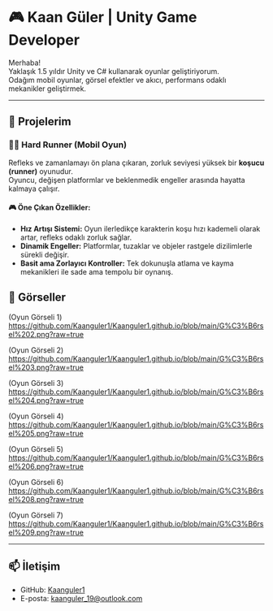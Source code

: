 # 🎮 Kaan Güler | Unity Game Developer

Merhaba!  
Yaklaşık 1.5 yıldır Unity ve C# kullanarak oyunlar geliştiriyorum.  
Odağım mobil oyunlar, görsel efektler ve akıcı, performans odaklı mekanikler geliştirmek.

---

## 🔹 Projelerim
### 🏃‍♂️ Hard Runner (Mobil Oyun)
Refleks ve zamanlamayı ön plana çıkaran, zorluk seviyesi yüksek bir **koşucu (runner)** oyunudur.  
Oyuncu, değişen platformlar ve beklenmedik engeller arasında hayatta kalmaya çalışır.  

#### 🎮 Öne Çıkan Özellikler:
- **Hız Artışı Sistemi:** Oyun ilerledikçe karakterin koşu hızı kademeli olarak artar, refleks odaklı zorluk sağlar.  
- **Dinamik Engeller:** Platformlar, tuzaklar ve objeler rastgele dizilimlerle sürekli değişir.  
- **Basit ama Zorlayıcı Kontroller:** Tek dokunuşla atlama ve kayma mekanikleri ile sade ama tempolu bir oynanış.  


## 📸 Görseller
(Oyun Görseli 1) https://github.com/Kaanguler1/Kaanguler1.github.io/blob/main/G%C3%B6rsel%202.png?raw=true

(Oyun Görseli 2) https://github.com/Kaanguler1/Kaanguler1.github.io/blob/main/G%C3%B6rsel%203.png?raw=true

(Oyun Görseli 3) https://github.com/Kaanguler1/Kaanguler1.github.io/blob/main/G%C3%B6rsel%204.png?raw=true

(Oyun Görseli 4) https://github.com/Kaanguler1/Kaanguler1.github.io/blob/main/G%C3%B6rsel%205.png?raw=true

(Oyun Görseli 5) https://github.com/Kaanguler1/Kaanguler1.github.io/blob/main/G%C3%B6rsel%206.png?raw=true

(Oyun Görseli 6) https://github.com/Kaanguler1/Kaanguler1.github.io/blob/main/G%C3%B6rsel%208.png?raw=true

(Oyun Görseli 7) https://github.com/Kaanguler1/Kaanguler1.github.io/blob/main/G%C3%B6rsel%209.png?raw=true

---

## 📫 İletişim
- GitHub: [Kaanguler1](https://github.com/Kaanguler1)
- E-posta: kaanguler_19@outlook.com
